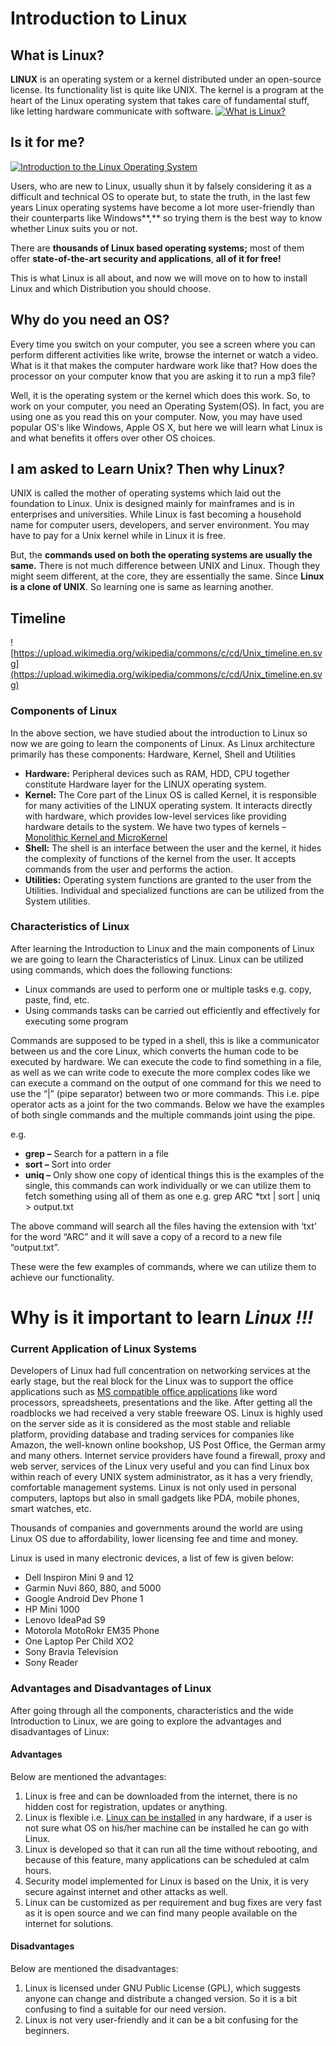 # Introduction to Linux

##   What is Linux?

**LINUX**  is an operating system or a kernel distributed under an open-source license. Its functionality list is quite like UNIX. The kernel is a program at the heart of the Linux operating system that takes care of fundamental stuff, like letting hardware communicate with software.
[![What is Linux?](https://www.guru99.com/images/OperatingSystemBasics.png "Introduction to the Linux Operating System")](https://www.guru99.com/images/OperatingSystemBasics.png)

## Is it for me?
[![Introduction to the Linux Operating System](https://www.guru99.com/images/Should_I_Use_IT.png "Introduction to the Linux Operating System")](https://www.guru99.com/images/Should_I_Use_IT.png)

Users, who are new to Linux, usually shun it by falsely considering it as a difficult and technical OS to operate but, to state the truth, in the last few years Linux operating systems have become a lot more user-friendly than their counterparts like Windows**,**  so trying them is the best way to know whether Linux suits you or not.

There are  **thousands of Linux based operating systems;**  most of them offer  **state-of-the-art security and applications**, **all of it for free!**

This is what Linux is all about, and now we will move on to how to install Linux and which Distribution you should choose.

## Why do you need an OS?

Every time you switch on your computer, you see a screen where you can perform different activities like write, browse the internet or watch a video. What is it that makes the computer hardware work like that? How does the processor on your computer know that you are asking it to run a mp3 file?

Well, it is the operating system or the kernel which does this work. So, to work on your computer, you need an Operating System(OS). In fact, you are using one as you read this on your computer. Now, you may have used popular OS's like Windows, Apple OS X, but here we will learn what Linux is and what benefits it offers over other OS choices.


## I am asked to Learn Unix? Then why Linux?

UNIX is called the mother of operating systems which laid out the foundation to Linux. Unix is designed mainly for mainframes and is in enterprises and universities. While Linux is fast becoming a household name for computer users, developers, and server environment. You may have to pay for a Unix kernel while in Linux it is free.

But, the  **commands used on both the operating systems are usually the same.**  There is not much difference between UNIX and Linux. Though they might seem different, at the core, they are essentially the same. Since  **Linux is a clone of UNIX**. So learning one is same as learning another.

## Timeline 
![https://upload.wikimedia.org/wikipedia/commons/c/cd/Unix_timeline.en.svg](https://upload.wikimedia.org/wikipedia/commons/c/cd/Unix_timeline.en.svg)


### Components of Linux

In the above section, we have studied about the introduction to Linux so now we are going to learn the components of Linux. As Linux architecture primarily has these components: Hardware, Kernel, Shell and Utilities

-   **Hardware:**  Peripheral devices such as RAM, HDD, CPU together constitute Hardware layer for the LINUX operating system.
-   **Kernel:**  The Core part of the Linux OS is called Kernel, it is responsible for many activities of the LINUX operating system. It interacts directly with hardware, which provides low-level services like providing hardware details to the system. We have two types of kernels –  [Monolithic Kernel and MicroKernel](https://www.educba.com/monolithic-kernel-vs-microkernel/)
-   **Shell:**  The shell is an interface between the user and the kernel, it hides the complexity of functions of the kernel from the user. It accepts commands from the user and performs the action.
-   **Utilities:**  Operating system functions are granted to the user from the Utilities. Individual and specialized functions are can be utilized from the System utilities.

### Characteristics of Linux

After learning the Introduction to Linux and the main components of Linux we are going to learn the Characteristics of Linux. Linux can be utilized using commands, which does the following functions:
-   Linux commands are used to perform one or multiple tasks e.g. copy, paste, find, etc.
-   Using commands tasks can be carried out efficiently and effectively for executing some program

Commands are supposed to be typed in a shell, this is like a communicator between us and the core Linux, which converts the human code to be executed by hardware. We can execute the code to find something in a file, as well as we can write code to execute the more complex codes like we can execute a command on the output of one command for this we need to use the “|” (pipe separator) between two or more commands. This i.e. pipe operator acts as a joint for the two commands. Below we have the examples of both single commands and the multiple commands joint using the pipe.

e.g.

-   **grep –**  Search for a pattern in a file
-   **sort –**  Sort into order
-   **uniq –** Only show one copy of identical things this is the examples of the single, this commands can work individually or we can utilize them to fetch something using all of them as one e.g. grep ARC *txt | sort | uniq > output.txt

The above command will search all the files having the extension with ‘txt’ for the word “ARC” and it will save a copy of a record to a new file “output.txt”.

These were the few examples of commands, where we can utilize them to achieve our functionality.
 
# Why is it important to learn *Linux !!!*
### Current Application of Linux Systems

Developers of Linux had full concentration on networking services at the early stage, but the real block for the Linux was to support the office applications such as  [MS compatible office applications](https://www.educba.com/microsoft-office-application/)  like word processors, spreadsheets, presentations and the like. After getting all the roadblocks we had received a very stable freeware OS. Linux is highly used on the server side as it is considered as the most stable and reliable platform, providing database and trading services for companies like Amazon, the well-known online bookshop, US Post Office, the German army and many others. Internet service providers have found a firewall, proxy and web server, services of the Linux very useful and you can find Linux box within reach of every UNIX system administrator, as it has a very friendly, comfortable management systems. Linux is not only used in personal computers, laptops but also in small gadgets like PDA, mobile phones, smart watches, etc.

Thousands of companies and governments around the world are using Linux OS due to affordability, lower licensing fee and time and money.

Linux is used in many electronic devices, a list of few is given below:

-   Dell Inspiron Mini 9 and 12
-   Garmin Nuvi 860, 880, and 5000
-   Google Android Dev Phone 1
-   HP Mini 1000
-   Lenovo IdeaPad S9
-   Motorola MotoRokr EM35 Phone
-   One Laptop Per Child XO2
-   Sony Bravia Television
-   Sony Reader

### Advantages and Disadvantages of Linux

After going through all the components, characteristics and the wide Introduction to Linux, we are going to explore the advantages and disadvantages of Linux:

#### Advantages

Below are mentioned the advantages:

1.  Linux is free and can be downloaded from the internet, there is no hidden cost for registration, updates or anything.
2.  Linux is flexible i.e.  [Linux can be installed](https://www.educba.com/install-linux/)  in any hardware, if a user is not sure what OS on his/her machine can be installed he can go with Linux.
3.  Linux is developed so that it can run all the time without rebooting, and because of this feature, many applications can be scheduled at calm hours.
4.  Security model implemented for Linux is based on the Unix, it is very secure against internet and other attacks as well.
5.  Linux can be customized as per requirement and bug fixes are very fast as it is open source and we can find many people available on the internet for solutions.

#### Disadvantages

Below are mentioned the disadvantages:

1.  Linux is licensed under GNU Public License (GPL), which suggests anyone can change and distribute a changed version. So it is a bit confusing to find a suitable for our need version.
2.  Linux is not very user-friendly and it can be a bit confusing for the beginners.
